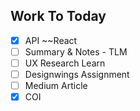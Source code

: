 ## Work To Today
- [x] API ~~React 
- [ ] Summary & Notes - TLM
- [ ] UX Research Learn
- [ ] Designwings Assignment
- [ ] Medium Article
- [x] COI
